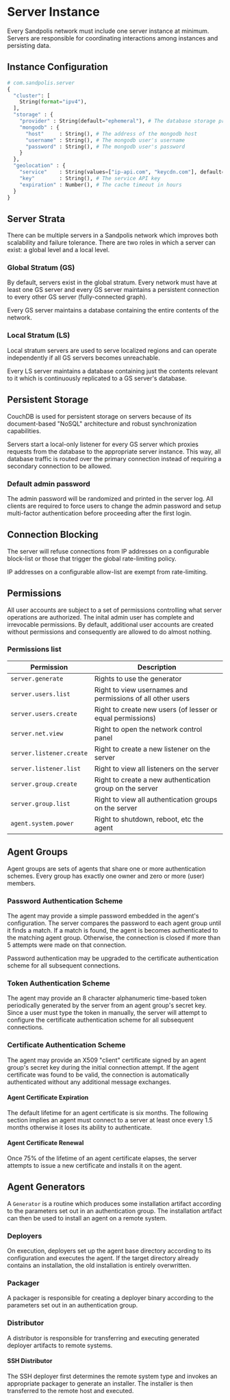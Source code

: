 # Server Instance

Every Sandpolis network must include one server instance at minimum. Servers are
responsible for coordinating interactions among instances and persisting data.

## Instance Configuration

```py
# com.sandpolis.server
{
  "cluster": [
    String(format="ipv4"),
  ],
  "storage" : {
    "provider" : String(default="ephemeral"), # The database storage provider
    "mongodb" : {
      "host"     : String(), # The address of the mongodb host
      "username" : String(), # The mongodb user's username
      "password" : String(), # The mongodb user's password
    }
  },
  "geolocation" : {
    "service"    : String(values=["ip-api.com", "keycdn.com"], default="ip-api.com"), # The name of the geolocation service to use
    "key"        : String(), # The service API key
    "expiration" : Number(), # The cache timeout in hours
  }
}
```

## Server Strata

There can be multiple servers in a Sandpolis network which improves both scalability
and failure tolerance. There are two roles in which a server can exist: a global level
and a local level.

### Global Stratum (GS)

By default, servers exist in the global stratum. Every network must have at least one
GS server and every GS server maintains a persistent connection to every other GS
server (fully-connected graph).

Every GS server maintains a database containing the entire contents of the network.

### Local Stratum (LS)

Local stratum servers are used to serve localized regions and can operate independently
if all GS servers becomes unreachable.

Every LS server maintains a database containing just the contents relevant to it which
is continuously replicated to a GS server's database.

## Persistent Storage

CouchDB is used for persistent storage on servers because of its document-based
"NoSQL" architecture and robust synchronization capabilities.

Servers start a local-only listener for every GS server which proxies requests from
the database to the appropriate server instance. This way, all database traffic
is routed over the primary connection instead of requiring a secondary connection to
be allowed.

### Default admin password

The admin password will be randomized and printed in the server log. All clients
are required to force users to change the admin password and setup multi-factor
authentication before proceeding after the first login.

## Connection Blocking

The server will refuse connections from IP addresses on a configurable block-list
or those that trigger the global rate-limiting policy.

IP addresses on a configurable allow-list are exempt from rate-limiting.

## Permissions

All user accounts are subject to a set of permissions controlling what server
operations are authorized. The inital admin user has complete and irrevocable
permissions. By default, additional user accounts are created without
permissions and consequently are allowed to do almost nothing.

### Permissions list

| Permission               | Description                                                |
| ------------------------ | ---------------------------------------------------------- |
| `server.generate`        | Rights to use the generator                                |
| `server.users.list`      | Right to view usernames and permissions of all other users |
| `server.users.create`    | Right to create new users (of lesser or equal permissions) |
| `server.net.view`        | Right to open the network control panel                    |
| `server.listener.create` | Right to create a new listener on the server               |
| `server.listener.list`   | Right to view all listeners on the server                  |
| `server.group.create`    | Right to create a new authentication group on the server   |
| `server.group.list`      | Right to view all authentication groups on the server      |
| `agent.system.power`     | Right to shutdown, reboot, etc the agent                   |

## Agent Groups

Agent groups are sets of agents that share one or more authentication schemes.
Every group has exactly one owner and zero or more (user) members.

### Password Authentication Scheme

The agent may provide a simple password embedded in the agent's configuration.
The server compares the password to each agent group until it finds a match. If
a match is found, the agent is becomes authenticated to the matching agent
group. Otherwise, the connection is closed if more than 5 attempts were made on
that connection.

Password authentication may be upgraded to the certificate authentication scheme
for all subsequent connections.

### Token Authentication Scheme

The agent may provide an 8 character alphanumeric time-based token periodically
generated by the server from an agent group's secret key. Since a user must type
the token in manually, the server will attempt to configure the certificate
authentication scheme for all subsequent connections.

### Certificate Authentication Scheme

The agent may provide an X509 "client" certificate signed by an agent group's
secret key during the initial connection attempt. If the agent certificate was
found to be valid, the connection is automatically authenticated without any
additional message exchanges.

#### Agent Certificate Expiration

The default lifetime for an agent certificate is six months. The following
section implies an agent must connect to a server at least once every 1.5 months
otherwise it loses its ability to authenticate.

#### Agent Certificate Renewal

Once 75% of the lifetime of an agent certificate elapses, the server attempts to
issue a new certificate and installs it on the agent.

## Agent Generators

A `Generator` is a routine which produces some installation artifact according
to the parameters set out in an authentication group. The installation artifact
can then be used to install an agent on a remote system.

### Deployers

On execution, deployers set up the agent base directory according to its
configuration and executes the agent. If the target directory already contains
an installation, the old installation is entirely overwritten.

### Packager

A packager is responsible for creating a deployer binary according to the
parameters set out in an authentication group.

### Distributor

A distributor is responsible for transferring and executing generated deployer
artifacts to remote systems.

#### SSH Distributor

The SSH deployer first determines the remote system type and invokes an
appropriate packager to generate an installer. The installer is then transferred
to the remote host and executed.
